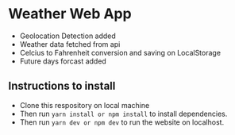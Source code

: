 # Weather Web App
- Geolocation Detection added
- Weather data fetched from api
- Celcius to Fahrenheit conversion and saving on LocalStorage
- Future days forcast added

## Instructions to install 
- Clone this respository on local machine
- Then run ```yarn install or npm install``` to install dependencies.
- Then run ```yarn dev or npm dev``` to run the website on localhost.
